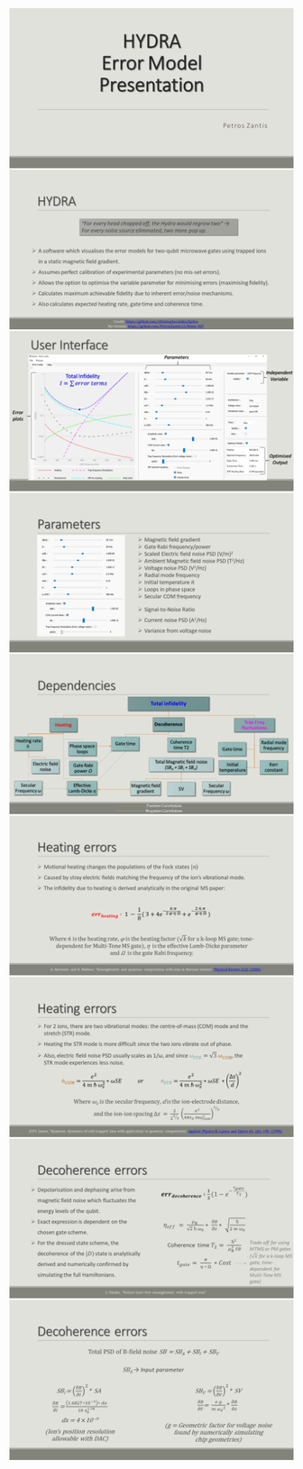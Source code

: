 
![](Presentation+Results/Slide1.png)
![](Presentation+Results/Slide2.png)
![](Presentation+Results/Slide3.png)
![](Presentation+Results/Slide4.png)
![](Presentation+Results/Slide5.png)
![](Presentation+Results/Slide6.png)
![](Presentation+Results/Slide7.png)
![](Presentation+Results/Slide8.png)
![](Presentation+Results/Slide9.png)

